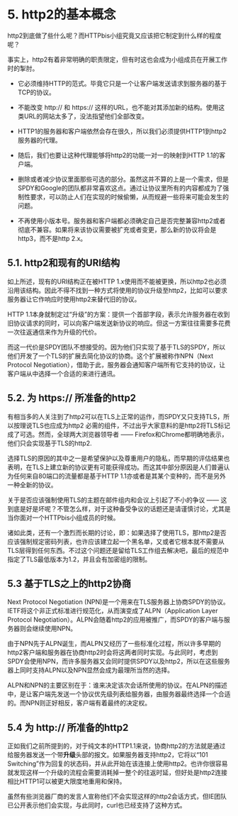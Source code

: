 # 5. http2的基本概念

http2到底做了些什么呢？而HTTPbis小组究竟又应该把它制定到什么样的程度呢？

事实上，http2有着非常明确的职责限定，但有时这也会成为小组成员在开展工作时的掣肘。 <!-- 上面两段有点怪怪的 -->

- 它必须维持HTTP的范式。毕竟它只是一个让客户端发送请求到服务器的基于TCP的协议。

- 不能改变 http:// 和 https:// 这样的URL，也不能对其添加新的结构。使用这类URL的网站太多了，没法指望他们全部改变。

- HTTP1的服务器和客户端依然会存在很久，所以我们必须提供HTTP1到http2服务器的代理。

- 随后，我们也要让这种代理能够将http2的功能一对一的映射到HTTP 1.1的客户端。

- 删除或者减少协议里面那些可选的部分。虽然这并不算的上是一个需求，但是SPDY和Google的团队都非常喜欢这点。通过让协议里所有的内容都成为了强制性要求，可以防止人们在实现的时候偷懒，从而规避一些将来可能会发生的问题。

- 不再使用小版本号。服务器和客户端都必须确定自己是否完整兼容http2或者彻底不兼容。如果将来该协议需要被扩充或者变更，那么新的协议将会是http3，而不是http 2.x。

## 5.1. http2和现有的URI结构

如上所述，现有的URI结构正在被HTTP 1.x使用而不能被更换，所以http2也必须沿用该结构。因此不得不找到一种方式将使用的协议升级至http2，比如可以要求服务器让它作响应时使用http2来替代旧的协议。<!-- 调整了语序 -->

HTTP 1.1本身就制定过“升级”的方案：提供一个首部字段，表示允许服务器在收到旧协议请求的同时，可以向客户端发送新协议的响应。但这一方案往往需要多花费一次往返通信来作为升级的代价。

而这一代价是SPDY团队不想接受的。因为他们只实现了基于TLS的SPDY，所以他们开发了一个TLS的扩展去简化协议的协商。这个扩展被称作NPN（Next Protocol Negotiation），借助于此，服务器会通知客户端所有它支持的协议，让客户端从中选择一个合适的来进行通讯。

## 5.2. 为 https:// 所准备的http2<!--这节比较复杂，需要review-->

有相当多的人关注到了http2可以在TLS上正常的运作<!-- 前面这句怎么翻译好？ -->，而SPDY又只支持TLS，所以按理说TLS也应成为http2 必需的组件，不过出乎大家意料的是http2将TLS标记成了可选。然而，全球两大浏览器领导者 —— Firefox和Chrome都明确地表示，他们只会实现基于TLS的http2.

选择TLS的原因的其中之一是希望保护以及尊重用户的隐私，而早期的评估结果也表明，在TLS上建立新的协议更有可能获得成功。而这其中部分原因是人们普遍认为任何来自80端口的流量都是基于HTTP 1.1亦或者是其某个变种的，而不是另外一种全新的协议。<!-- 这一句话的翻译也值得商榷 -->

关于是否应该强制使用TLS的主题在邮件组内和会议上引起了不小的争议 —— 这到底是好是坏呢？不管怎么样，对于这种备受争议的话题还是请谨慎讨论，尤其是当你面对一个HTTPbis小组成员的时候。

诸如此类，还有一个激烈而长期的讨论，即：如果选择了使用TLS，那http2是否应该强制规定密码列表，也许应该建立起一个黑名单，又或者它根本就不需要从TLS层得到任何东西。不过这个问题还是留给TLS工作组去解决吧，最后的规范中指定了TLS最低版本为1.2，并且会有加密组的限制。<!-- 这段也翻译的不太好 -->

## 5.3 基于TLS之上的http2协商 <!-- 这个标题翻译的不好 -->

Next Protocol Negotiation (NPN)是一个用来在TLS服务器上协商SPDY的协议。IETF将这个非正式标准进行规范化，从而演变成了ALPN（Application Layer Protocol Negotiation）。ALPN会随着http2的应用被推广，而SPDY的客户端与服务器则会继续使用NPN。

由于NPN先于ALPN诞生，而ALPN又经历了一些标准化过程，所以许多早期的http2客户端和服务器在协商http2时会将这两者同时实现。与此同时，考虑到SPDY会使用NPN，而许多服务器又会同时提供SPDY以及http2，所以在这些服务器上同时支持ALPN以及NPN显然会成为最理所当然的选择。<!-- 后一句有点莫名其妙 -->

ALPN和NPN的主要区别在于：谁来决定该次会话所使用的协议。在ALPN的描述中，是让客户端先发送一个协议优先级列表给服务器，由服务器最终选择一个合适的。而NPN则正好相反，客户端有着最终的决定权。

## 5.4 为 http:// 所准备的http2

正如我们之前所提到的，对于纯文本的HTTP1.1来说，协商http2的方法就是通过给服务器发送一个带**升级**头部的报文。如果服务器支持http2，它将以“101 Switching”作为回复的状态码，并从此开始在该连接上使用http2。也许你很容易就发现这样一个升级的流程会需要消耗掉一整个的往返时延，但好处是http2连接相比HTTP1可以被更大限度地重用和保持。

虽然有些浏览器厂商的发言人宣称他们不会实现这样的http2会话方式，但IE团队已公开表示他们会实现，与此同时，curl也已经支持了这种方式。

<!-- 整个这一章的翻译质量都堪忧 -->

